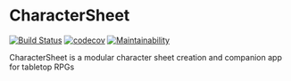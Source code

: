 # CharacterSheet
[![Build Status](https://travis-ci.com/nbadal/character-sheet.svg?branch=master)](https://travis-ci.com/nbadal/character-sheet)
[![codecov](https://codecov.io/gh/nbadal/character-sheet/branch/master/graph/badge.svg)](https://codecov.io/gh/nbadal/character-sheet)
[![Maintainability](https://api.codeclimate.com/v1/badges/1dc2f90928f9af6f07c4/maintainability)](https://codeclimate.com/github/nbadal/character-sheet/maintainability)

CharacterSheet is a modular character sheet creation and companion app for tabletop RPGs